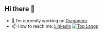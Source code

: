 ## Hi there 👋
- 🔭 I’m currently working on [Dragonero](https://store.steampowered.com/app/2532770/Dragonero/)
- 📫 How to reach me: [Linkedin](https://www.linkedin.com/in/massimo-de-pasquale/)
[![Top Langs](https://github-readme-stats.vercel.app/api/top-langs/?username=maxDepa&layout=compact&langs_count=8&theme=calm&hide=HTML,Gnuplot)](https://github.com/anuraghazra/github-readme-stats)
<!--
**maxDepa/maxDepa** is a ✨ _special_ ✨ repository because its `README.md` (this file) appears on your GitHub profile.

Here are some ideas to get you started:

- 🔭 I’m currently working on ...
- 🌱 I’m currently learning ...
- 👯 I’m looking to collaborate on ...
- 🤔 I’m looking for help with ...
- 💬 Ask me about ...
- 📫 How to reach me: ...
- 😄 Pronouns: ...
- ⚡ Fun fact: ...
-->
